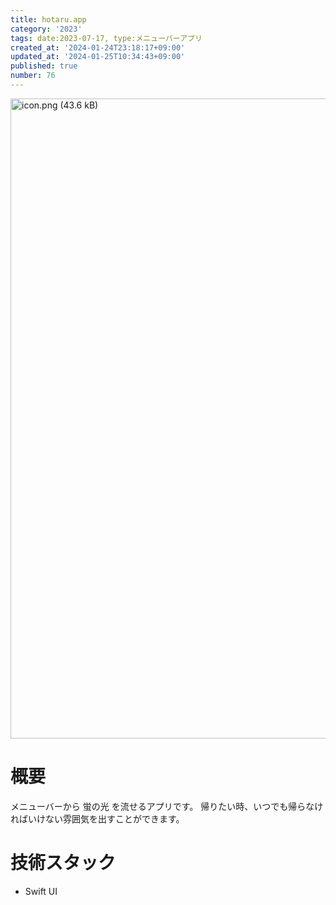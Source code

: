 ```yaml
---
title: hotaru.app
category: '2023'
tags: date:2023-07-17, type:メニューバーアプリ
created_at: '2024-01-24T23:18:17+09:00'
updated_at: '2024-01-25T10:34:43+09:00'
published: true
number: 76
---
```


<img width="1024" alt="icon.png (43.6 kB)" src="/images/articles/76/d636ebc2-676c-4a32-a15f-1d01852dfec7.png">


# 概要
メニューバーから 蛍の光 を流せるアプリです。
帰りたい時、いつでも帰らなければいけない雰囲気を出すことができます。

# 技術スタック
- Swift UI

